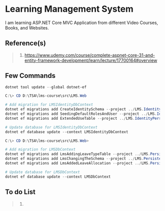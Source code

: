 # Learning Management System

I am learning ASP.NET Core MVC Application from different Video Courses, Books, and Websites.

## Reference(s)

> 1. <https://www.udemy.com/course/complete-aspnet-core-31-and-entity-framework-development/learn/lecture/17700164#overview>

## Few Commands

```powershell
dotnet tool update --global dotnet-ef

C:\> CD D:\TSA\lms-course\src\LMS.Web

# Add migration for LMSIdentityDbContext
dotnet ef migrations add CreateIdentitySchema --project ../LMS.IdentityPersistence --startup-project . --context LMSIdentityDbContext
dotnet ef migrations add SeedingDefaultRolesAndUser --project ../LMS.IdentityPersistence --startup-project . --context LMSIdentityDbContext
dotnet ef migrations add ExtendedUseTable --project ../LMS.IdentityPersistence --startup-project . --context LMSIdentityDbContext

# Update database for LMSIdentityDbContext
dotnet ef database update --context LMSIdentityDbContext

C:\> CD D:\TSA\lms-course\src\LMS.Web>

# Add migration for LMSDbContext
dotnet ef migrations add LmsAddingLeaveTypeTable --project ../LMS.Persistence --startup-project . --context LMSDbContext
dotnet ef migrations add LmsChangingTheSchema --project ../LMS.Persistence --startup-project . --context LMSDbContext
dotnet ef migrations add LmsAddedLeaveAllocation --project ../LMS.Persistence --startup-project . --context LMSDbContext

# Update database for LMSDbContext
dotnet ef database update --context LMSDbContext
```

## To do List

> 1. 